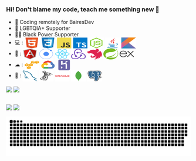 ### Hi! Don't blame my code, teach me something new 🚀

- 🔭 Coding remotely for BairesDev
- 🌈 LGBTQIA+ Supporter
- ✊🏿 Black Power Supporter
- 💻 : <img align="center" alt="CSS3" height="30" width="40" src="https://raw.githubusercontent.com/devicons/devicon/master/icons/html5/html5-original.svg" style="max-width:100%;"> <img align="center" alt="HTML5" height="30" width="40" src="https://raw.githubusercontent.com/devicons/devicon/master/icons/css3/css3-original.svg" style="max-width:100%;"> <img align="center" alt="JavaScript" height="30" width="40" src="https://raw.githubusercontent.com/devicons/devicon/master/icons/javascript/javascript-original.svg" style="max-width:100%;"> <img align="center" alt="TypeScript" height="30" width="40" src="https://raw.githubusercontent.com/devicons/devicon/master/icons/typescript/typescript-original.svg" style="max-width:100%;"> <img align="center" alt="Node" height="30" width="40" src="https://raw.githubusercontent.com/devicons/devicon/master/icons/nodejs/nodejs-plain.svg" style="max-width:100%;">  <img align="center" alt="Java" height="30" width="40" src="https://raw.githubusercontent.com/devicons/devicon/master/icons/java/java-original.svg" style="max-width:100%;"> <img align="center" alt="Kotlin" height="30" width="40" src="https://raw.githubusercontent.com/devicons/devicon/master/icons/kotlin/kotlin-original.svg" style="max-width:100%;">
 - 🔨 : <img align="center" alt="Angular" height="30" width="40" src="https://raw.githubusercontent.com/devicons/devicon/master/icons/angularjs/angularjs-original.svg" style="max-width:100%;"> <img align="center" alt="Ionic" height="30" width="40" src="https://raw.githubusercontent.com/devicons/devicon/master/icons/ionic/ionic-original.svg" style="max-width:100%;"> <img align="center" alt="React" height="30" width="40" src="https://raw.githubusercontent.com/devicons/devicon/master/icons/react/react-original.svg" style="max-width:100%;"> <img align="center" alt="Redux" height="30" width="40" src="https://raw.githubusercontent.com/devicons/devicon/master/icons/redux/redux-original.svg" style="max-width:100%;"> <img align="center" alt="NestJS" height="30" width="40" src="https://raw.githubusercontent.com/devicons/devicon/master/icons/nestjs/nestjs-plain.svg" style="max-width:100%;"> <img align="center" alt="Express" height="30" width="40" src="https://raw.githubusercontent.com/devicons/devicon/master/icons/spring/spring-original.svg" style="max-width:100%;"> <img align="center" alt="Spring" height="30" width="40" src="https://raw.githubusercontent.com/devicons/devicon/master/icons/express/express-original.svg" style="max-width:100%;">
 - ☁  :  <img align="center" alt="AWS" height="30" width="40" src="https://raw.githubusercontent.com/devicons/devicon/master/icons/amazonwebservices/amazonwebservices-original.svg" style="max-width:100%;"> <img align="center" alt="GCP" height="30" width="40" src="https://raw.githubusercontent.com/devicons/devicon/master/icons/googlecloud/googlecloud-original.svg" style="max-width:100%;"> <img align="center" alt="Heroku" height="30" width="40" src="https://raw.githubusercontent.com/devicons/devicon/master/icons/heroku/heroku-plain.svg" style="max-width:100%;"> 
 - 💾 : <img align="center" alt="My SQL" height="30" width="40" src="https://raw.githubusercontent.com/devicons/devicon/master/icons/mysql/mysql-plain.svg" style="max-width:100%;"> <img align="center" alt="SQLServer" height="30" width="40" src="https://raw.githubusercontent.com/devicons/devicon/master/icons/microsoftsqlserver/microsoftsqlserver-plain.svg" style="max-width:100%;"> <img align="center" alt="Oracle" height="30" width="40" src="https://raw.githubusercontent.com/devicons/devicon/master/icons/oracle/oracle-original.svg" style="max-width:100%;"> <img align="center" alt="MongoDB" height="30" width="40" src="https://raw.githubusercontent.com/devicons/devicon/master/icons/mongodb/mongodb-plain.svg" style="max-width:100%;"> <img align="center" alt="MongoDB" height="30" width="40" src="https://raw.githubusercontent.com/devicons/devicon/master/icons/postgresql/postgresql-original.svg" style="max-width:100%;">

<div>
  <img height="180em" src="https://github-readme-stats.vercel.app/api?username=GM-atteoni&show_icons=true&theme=dracula&include_all_commits=true&count_private=true"/>
  <img height="180em" src="https://github-readme-stats.vercel.app/api/top-langs/?username=GM-atteoni&layout=compact&langs_count=7&theme=dracula"/>
</div>

##
  
<div>
  <a href = "mailto:pepematteoni@hotmail.com"><img src="https://img.shields.io/badge/-Mail-%23333?style=for-the-badge&logo=gmail&logoColor=white" target="_blank"></a>
  <a href="https://www.linkedin.com/in/giuseppe-matteoni/" target="_blank"><img src="https://img.shields.io/badge/-LinkedIn-%230077B5?style=for-the-badge&logo=linkedin&logoColor=white" target="_blank"></a> 
</div>
  
  ![Snake animation](https://github.com/GM-atteoni/GM-atteoni/blob/output/github-contribution-grid-snake.svg)
